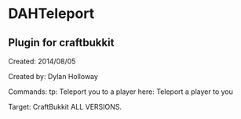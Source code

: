 # DAHTeleport
## Plugin for craftbukkit

Created: 2014/08/05

Created by: Dylan Holloway

Commands:
  tp: Teleport you to a player
  here: Teleport a player to you
  
Target:
  CraftBukkit ALL VERSIONS.

